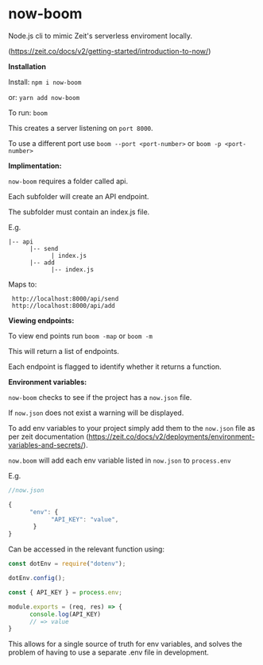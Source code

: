 # now-boom

Node.js cli to mimic Zeit's serverless enviroment locally.

(https://zeit.co/docs/v2/getting-started/introduction-to-now/)

**Installation**

Install:
```npm i now-boom```

or:
```yarn add now-boom```

To run:
```boom```

This creates a server listening on ```port 8000```.

To use a different port use ```boom --port <port-number>``` or ```boom -p <port-number>```

**Implimentation:**

```now-boom``` requires a folder called api.

Each subfolder will create an API endpoint.

The subfolder must contain an index.js file.

E.g.

```
|-- api
      |-- send
            | index.js
      |-- add
            |-- index.js
 ```
 
 Maps to:
 ```
  http://localhost:8000/api/send
  http://localhost:8000/api/add
 ```
**Viewing endpoints:**

To view end points run ```boom -map``` or ```boom -m```

This will return a list of endpoints.

Each endpoint is flagged to identify whether it returns a function.

**Environment variables:**

```now-boom``` checks to see if the project has a ```now.json``` file.

If ```now.json``` does not exist a warning will be displayed.

To add env variables to your project simply add them to the ```now.json``` file as per zeit documentation (https://zeit.co/docs/v2/deployments/environment-variables-and-secrets/). 

```now.boom``` will add each env variable listed in ```now.json``` to ```process.env```

E.g.

```javascript
//now.json

{
      "env": {
            "API_KEY": "value",
       }
}
```

Can be accessed in the relevant function using:

```javascript
const dotEnv = require("dotenv");

dotEnv.config();

const { API_KEY } = process.env;

module.exports = (req, res) => {
      console.log(API_KEY)
      // => value
}
```

This allows for a single source of truth for env variables, and solves the problem of having to use a separate .env file in development.
